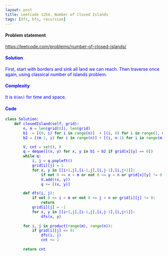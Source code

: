 ```yaml
---
layout: post
title: Leetcode 1254. Number of Closed Islands
tags: [dfs, bfs, recursion]
---
```


#### Problem statement

<a href="https://leetcode.com/problems/number-of-closed-islands/"> <font color = blue>https://leetcode.com/problems/number-of-closed-islands/

#### Solution
First, start with borders and sink all land we can reach. Then traverse once again, using classical number of islands problem.

#### Complexity
It is `O(mn)` for time and space.

#### Code
```python
class Solution:
    def closedIsland(self, grid):
        n, m = len(grid[0]), len(grid)
        b1  = [(0, i) for i in range(n)]  + [(i, 0) for i in range(1, m)]
        b2 = [(m-1, i) for i in range(n)] + [(i, n-1) for i in range(m-1)]

        V, cnt = set(), 0
        q = deque([(x, y) for x, y in b1 + b2 if grid[x][y] == 0])
        while q:
            i, j = q.popleft()
            grid[i][j] = 1
            for x, y in [[i+1,j],[i-1,j],[i,j-1],[i,j+1]]:
                if not 0 <= x < m or not 0 <= y < n or grid[x][y] != 0 or (x, y) in V: continue
                V.add((x, y))
                q += [(x, y)]

        def dfs(i, j):
            if not 0 <= i < m or not 0 <= j < n or grid[i][j] != 0:
                return
            grid[i][j] = -1
            for x, y in [[i+1,j],[i-1,j],[i,j-1],[i,j+1]]:
                dfs(x, y)
        
        for i, j in product(range(m), range(n)):
            if grid[i][j] == 0:
                dfs(i, j)
                cnt += 1
                
        return cnt
```
